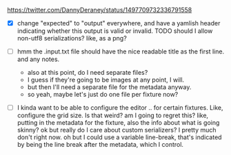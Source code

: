 https://twitter.com/DannyDeraney/status/1497709732336791558
- [x] change "expected" to "output" everywhere, and have a yamlish header indicating whether this output is valid or invalid. TODO should I allow non-utf8 serializations? like, as a png?

- [ ] hmm the .input.txt file should have the nice readable title as the first line. and any notes.
	- also at this point, do I need separate files?
	- I guess if they're going to be images at any point, I will.
	- but then I'll need a separate file for the metadata anyway.
	- so yeah, maybe let's just do one file per fixture now?

- [ ] I kinda want to be able to configure the editor .. for certain fixtures. Like, configure the grid size. Is that weird? am I going to regret this? like, putting in the metadata for the fixture, also the info about what is going skinny? ok but really do I care about custom serializers? I pretty much don't right now. oh but I could use a variable line-break, that's indicated by being the line break after the metadata, which I control.